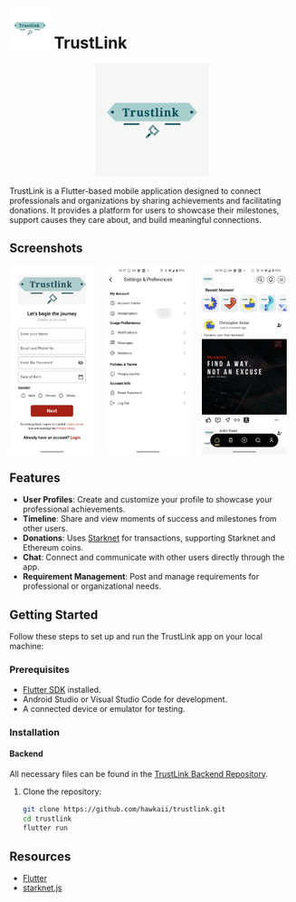 # ![app icon](./.github/readme-images/logo_small.png) TrustLink

<div align="center">
  <img src="./.github/readme-images/logo.png" alt="app icon" width="200">
</div>

TrustLink is a Flutter-based mobile application designed to connect professionals and organizations by sharing achievements and facilitating donations. It provides a platform for users to showcase their milestones, support causes they care about, and build meaningful connections.

## Screenshots
<div style="display: flex; gap: 20px;">
  <img src="./.github/readme-images/signup.png" alt="signup" width="150">
  <img src="./.github/readme-images/settings.png" alt="settings" width="150">
  <img src="./.github/readme-images/feed.png" alt="feed" width="150">
</div>

## Features

- **User Profiles**: Create and customize your profile to showcase your professional achievements.
- **Timeline**: Share and view moments of success and milestones from other users.
- **Donations**: Uses [Starknet](https://github.com/starknet-io/starknet.js) for transactions, supporting Starknet and Ethereum coins.
- **Chat**: Connect and communicate with other users directly through the app.
- **Requirement Management**: Post and manage requirements for professional or organizational needs.

## Getting Started

Follow these steps to set up and run the TrustLink app on your local machine:

### Prerequisites

- [Flutter SDK](https://docs.flutter.dev/get-started/install) installed.
- Android Studio or Visual Studio Code for development.
- A connected device or emulator for testing.

### Installation

#### Backend
All necessary files can be found in the [TrustLink Backend Repository](https://github.com/hawkaii/TrustLink_backend).

1. Clone the repository:
   ```bash
   git clone https://github.com/hawkaii/trustlink.git
   cd trustlink
   flutter run
   ```

## Resources
- [Flutter](https://flutter.dev)
- [starknet.js](https://github.com/starknet-io/starknet.js)


